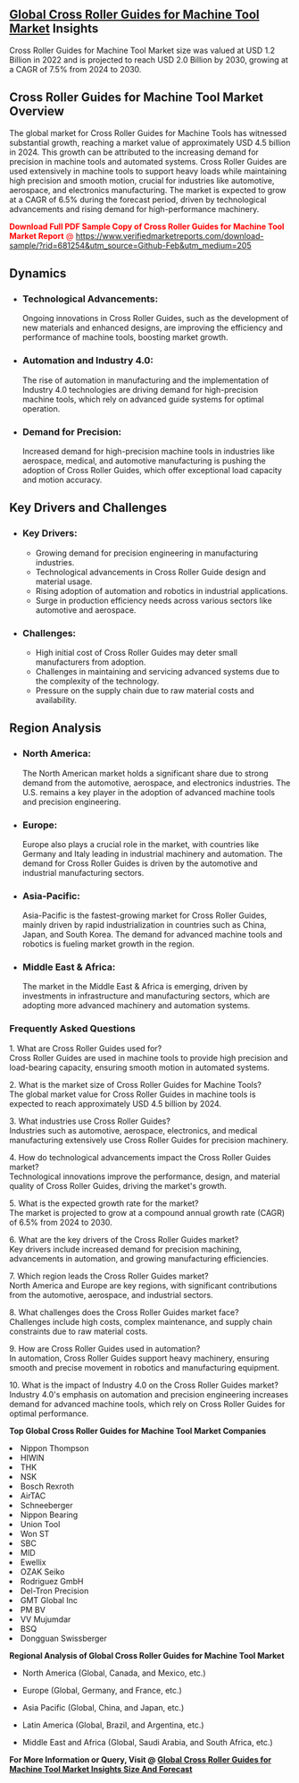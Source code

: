 <h2><a href="https://www.verifiedmarketreports.com/download-sample/?rid=681254&amp;utm_source=Github&amp;utm_medium=205" target="_blank">Global Cross Roller Guides for Machine Tool Market</a> Insights</h2><p>Cross Roller Guides for Machine Tool Market size was valued at USD 1.2 Billion in 2022 and is projected to reach USD 2.0 Billion by 2030, growing at a CAGR of 7.5% from 2024 to 2030.</p><p> <h2>Cross Roller Guides for Machine Tool Market Overview</h2> <p>The global market for Cross Roller Guides for Machine Tools has witnessed substantial growth, reaching a market value of approximately USD 4.5 billion in 2024. This growth can be attributed to the increasing demand for precision in machine tools and automated systems. Cross Roller Guides are used extensively in machine tools to support heavy loads while maintaining high precision and smooth motion, crucial for industries like automotive, aerospace, and electronics manufacturing. The market is expected to grow at a CAGR of 6.5% during the forecast period, driven by technological advancements and rising demand for high-performance machinery.</p> <p><p><span class=""><span style="color: #ff0000;"><strong>Download Full PDF Sample Copy of Cross Roller Guides for Machine Tool Market Report</strong> @ </span><a href="https://www.verifiedmarketreports.com/download-sample/?rid=681254&amp;utm_source=Github-Feb&amp;utm_medium=205" target="_blank">https://www.verifiedmarketreports.com/download-sample/?rid=681254&amp;utm_source=Github-Feb&amp;utm_medium=205</a></span></p></p> <h2>Dynamics</h2> <ul> <li><h3>Technological Advancements:</h3> Ongoing innovations in Cross Roller Guides, such as the development of new materials and enhanced designs, are improving the efficiency and performance of machine tools, boosting market growth.</li> <li><h3>Automation and Industry 4.0:</h3> The rise of automation in manufacturing and the implementation of Industry 4.0 technologies are driving demand for high-precision machine tools, which rely on advanced guide systems for optimal operation.</li> <li><h3>Demand for Precision:</h3> Increased demand for high-precision machine tools in industries like aerospace, medical, and automotive manufacturing is pushing the adoption of Cross Roller Guides, which offer exceptional load capacity and motion accuracy.</li> </ul> <h2>Key Drivers and Challenges</h2> <ul> <li><h3>Key Drivers:</h3> <ul> <li>Growing demand for precision engineering in manufacturing industries.</li> <li>Technological advancements in Cross Roller Guide design and material usage.</li> <li>Rising adoption of automation and robotics in industrial applications.</li> <li>Surge in production efficiency needs across various sectors like automotive and aerospace.</li> </ul> </li> <li><h3>Challenges:</h3> <ul> <li>High initial cost of Cross Roller Guides may deter small manufacturers from adoption.</li> <li>Challenges in maintaining and servicing advanced systems due to the complexity of the technology.</li> <li>Pressure on the supply chain due to raw material costs and availability.</li> </ul> </li> </ul> <h2>Region Analysis</h2> <ul> <li><h3>North America:</h3> The North American market holds a significant share due to strong demand from the automotive, aerospace, and electronics industries. The U.S. remains a key player in the adoption of advanced machine tools and precision engineering.</li> <li><h3>Europe:</h3> Europe also plays a crucial role in the market, with countries like Germany and Italy leading in industrial machinery and automation. The demand for Cross Roller Guides is driven by the automotive and industrial manufacturing sectors.</li> <li><h3>Asia-Pacific:</h3> Asia-Pacific is the fastest-growing market for Cross Roller Guides, mainly driven by rapid industrialization in countries such as China, Japan, and South Korea. The demand for advanced machine tools and robotics is fueling market growth in the region.</li> <li><h3>Middle East & Africa:</h3> The market in the Middle East & Africa is emerging, driven by investments in infrastructure and manufacturing sectors, which are adopting more advanced machinery and automation systems.</li> </ul> <h3>Frequently Asked Questions</h3> <p>1. What are Cross Roller Guides used for? <br>Cross Roller Guides are used in machine tools to provide high precision and load-bearing capacity, ensuring smooth motion in automated systems.</p> <p>2. What is the market size of Cross Roller Guides for Machine Tools? <br>The global market value for Cross Roller Guides in machine tools is expected to reach approximately USD 4.5 billion by 2024.</p> <p>3. What industries use Cross Roller Guides? <br>Industries such as automotive, aerospace, electronics, and medical manufacturing extensively use Cross Roller Guides for precision machinery.</p> <p>4. How do technological advancements impact the Cross Roller Guides market? <br>Technological innovations improve the performance, design, and material quality of Cross Roller Guides, driving the market's growth.</p> <p>5. What is the expected growth rate for the market? <br>The market is projected to grow at a compound annual growth rate (CAGR) of 6.5% from 2024 to 2030.</p> <p>6. What are the key drivers of the Cross Roller Guides market? <br>Key drivers include increased demand for precision machining, advancements in automation, and growing manufacturing efficiencies.</p> <p>7. Which region leads the Cross Roller Guides market? <br>North America and Europe are key regions, with significant contributions from the automotive, aerospace, and industrial sectors.</p> <p>8. What challenges does the Cross Roller Guides market face? <br>Challenges include high costs, complex maintenance, and supply chain constraints due to raw material costs.</p> <p>9. How are Cross Roller Guides used in automation? <br>In automation, Cross Roller Guides support heavy machinery, ensuring smooth and precise movement in robotics and manufacturing equipment.</p> <p>10. What is the impact of Industry 4.0 on the Cross Roller Guides market? <br>Industry 4.0's emphasis on automation and precision engineering increases demand for advanced machine tools, which rely on Cross Roller Guides for optimal performance.</p> </p><p><strong>Top Global Cross Roller Guides for Machine Tool Market Companies</strong></p><div data-test-id=""><p><li>Nippon Thompson</li><li> HIWIN</li><li> THK</li><li> NSK</li><li> Bosch Rexroth</li><li> AirTAC</li><li> Schneeberger</li><li> Nippon Bearing</li><li> Union Tool</li><li> Won ST</li><li> SBC</li><li> MID</li><li> Ewellix</li><li> OZAK Seiko</li><li> Rodriguez GmbH</li><li> Del-Tron Precision</li><li> GMT Global Inc</li><li> PM BV</li><li> VV Mujumdar</li><li> BSQ</li><li> Dongguan Swissberger</li></p><div><strong>Regional Analysis of&nbsp;Global Cross Roller Guides for Machine Tool Market</strong></div><ul><li dir="ltr"><p dir="ltr">North America&nbsp;(Global, Canada, and Mexico, etc.)</p></li><li dir="ltr"><p dir="ltr">Europe (Global, Germany, and France, etc.)</p></li><li dir="ltr"><p dir="ltr">Asia Pacific&nbsp;(Global, China, and Japan, etc.)</p></li><li dir="ltr"><p dir="ltr">Latin America&nbsp;(Global, Brazil, and Argentina, etc.)</p></li><li dir="ltr">Middle East and Africa&nbsp;(Global, Saudi Arabia, and South Africa, etc.)</li></ul><p><strong>For More Information or Query, Visit @&nbsp;</strong><strong><a href="https://www.verifiedmarketreports.com/product/cross-roller-guides-for-machine-tool-market/?utm_source=Github&amp;utm_medium=205" target="_blank">Global Cross Roller Guides for Machine Tool Market Insights Size And Forecast</a></strong></p></div>
